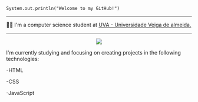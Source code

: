 

<code>System.out.println("Welcome to my GitHub!")</code>
<hr>

<p>👨‍🎓 I'm a computer science student at <a href="https://uva.br/" target="blank_">UVA - Universidade Veiga de almeida.</a></p>
<hr>

<p align="center">
  <a href="https://skillicons.dev">
    <img src="https://skillicons.dev/icons?i=html,css,js" />
  </a>
</p>

<p>I'm currently studying and focusing on creating projects in the following technologies:</p>
<p>-HTML</p>
<p>-CSS</p>
<p>-JavaScript</p>
